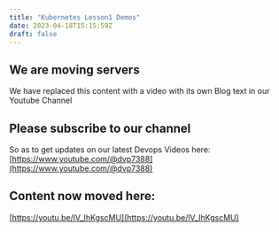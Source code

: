 ```yaml
---
title: "Kubernetes Lesson1 Demos"
date: 2023-04-18T15:15:59Z
draft: false
---
```


## We are moving servers
We have replaced this content with a video with its own Blog text in our Youtube Channel

## Please subscribe to our channel 
So as to get updates on our latest Devops Videos here: \
[https://www.youtube.com/@dvp7388](https://www.youtube.com/@dvp7388)

## Content now moved here:
[https://youtu.be/lV_IhKgscMU](https://youtu.be/lV_IhKgscMU)
